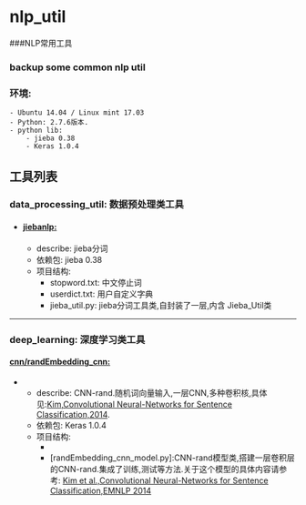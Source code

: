 # nlp_util
###NLP常用工具

### backup some common nlp util

### 环境:
    - Ubuntu 14.04 / Linux mint 17.03
    - Python: 2.7.6版本.
    - python lib: 
        - jieba 0.38
        - Keras 1.0.4

## 工具列表

### data_processing_util: 数据预处理类工具

- #### [jiebanlp:](https://github.com/JDwangmo/nlp_util/tree/master/data_processing_util/jiebanlp)
    - describe: jieba分词
    - 依赖包: jieba 0.38
    - 项目结构:
        - stopword.txt: 中文停止词
        - userdict.txt: 用户自定义字典
        - jieba_util.py: jieba分词工具类,自封装了一层,内含 Jieba_Util类
        
    
    
---------------
### deep_learning: 深度学习类工具

#### [cnn/randEmbedding_cnn:](https://github.com/JDwangmo/nlp_util/tree/master/deep_learning/cnn/randEmbedding_cnn)
- 
    - describe: CNN-rand.随机词向量输入,一层CNN,多种卷积核,具体见:[Kim,Convolutional Neural-Networks for Sentence Classification,2014](https://github.com/JDwangmo/coprocessor#2convolutional-neural-networks-for-sentence-classification).
    - 依赖包: Keras 1.0.4
    - 项目结构:
        - [feature_encoder.py]:特征编码类,将原始输入的句子转换为补齐的字典索引的形式,使用0补长.
        - [randEmbedding_cnn_model.py]:CNN-rand模型类,搭建一层卷积层的CNN-rand.集成了训练,测试等方法.关于这个模型的具体内容请参考: [Kim et al.,Convolutional Neural-Networks for Sentence Classification,EMNLP 2014](https://github.com/JDwangmo/coprocessor#2convolutional-neural-networks-for-sentence-classification)
    